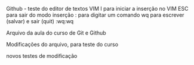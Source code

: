 Github - teste do editor de textos VIM
I para iniciar a inserção no VIM
ESC para sair do modo inserção
: para digitar um comando
wq para escrever (salvar) e sair (quit)
:wq:wq

Arquivo da aula do curso de Git e Github

Modificações do arquivo, para teste do curso

novos testes de modificação
